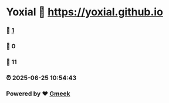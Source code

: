 # Yoxial :link: https://yoxial.github.io 
### :page_facing_up: [1](https://yoxial.github.io/tag.html) 
### :speech_balloon: 0 
### :hibiscus: 11 
### :alarm_clock: 2025-06-25 10:54:43 
### Powered by :heart: [Gmeek](https://github.com/Meekdai/Gmeek)
